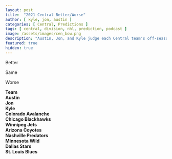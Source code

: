 ```yaml
---
layout: post
title:  "2021 Central Better/Worse"
author: [ kyle, jon, austin ]
categories: [ Central, Predictions ]
tags: [ central, division, nhl, prediction, podcast ]
image: /assets/images/cen_bow.png
description: "Austin, Jon, and Kyle judge each Central team's off-season adds, losses, and trades. How does each team stack up?"
featured: true
hidden: true
---
```


<style>
  .red {
    color: red !important;
  }
  .green {
    color: green !important;
  }
</style>

<div class="row text-center">
  <div class="col">
    <i class="fas fa-level-up-alt fa-3x green"></i>
    <p>Better</p>
  </div>
  <div class="col">
    <i class="fas fa-equals fa-3x"></i>
    <p>Same</p>
  </div>
  <div class="col">
    <i class="fas fa-level-down-alt fa-3x red"></i>
    <p>Worse</p>
  </div>
</div>

<div class="row">
  <div class="col">
    <div class="row text-center">
      <div class="col">
        <b>Team</b>
      </div>
      <div class="col">
        <b>Austin</b>
      </div>
      <div class="col">
        <b>Jon</b>
      </div>
      <div class="col">
        <b>Kyle</b>
      </div>
    </div>
    <div class="row">
      <div class="col">
        <b>Colorado Avalanche</b>
      </div>
      <div class="col text-center">
        <i class="fas fa-level-down-alt fa-2x red"></i>
      </div>
      <div class="col text-center">
        <i class="fas fa-level-down-alt fa-2x red"></i>
      </div>
      <div class="col text-center">
        <i class="fas fa-level-down-alt fa-2x red"></i>
      </div>
    </div>
    <div class="row">
      <div class="col">
        <b>Chicago Blackhawks</b>
      </div>
      <div class="col text-center">
        <i class="fas fa-level-up-alt fa-2x green"></i>
      </div>
      <div class="col text-center">
        <i class="fas fa-level-up-alt fa-2x green"></i>
      </div>
      <div class="col text-center">
        <i class="fas fa-level-up-alt fa-2x green"></i>
      </div>
    </div>
    <div class="row">
      <div class="col">
        <b>Winnipeg Jets</b>
      </div>
      <div class="col text-center">
        <i class="fas fa-level-up-alt fa-2x green"></i>
      </div>
      <div class="col text-center">
        <i class="fas fa-level-up-alt fa-2x green"></i>
      </div>
      <div class="col text-center">
        <i class="fas fa-level-up-alt fa-2x green"></i>
      </div>
    </div>
    <div class="row">
      <div class="col">
        <b>Arizona Coyotes</b>
      </div>
      <div class="col text-center">
        <i class="fas fa-level-down-alt fa-2x red"></i>
      </div>
      <div class="col text-center">
        <i class="fas fa-level-down-alt fa-2x red"></i>
      </div>
      <div class="col text-center">
        <i class="fas fa-level-down-alt fa-2x red"></i>
      </div>
    </div>
    <div class="row">
      <div class="col">
        <b>Nashville Predators</b>
      </div>
      <div class="col text-center">
        <i class="fas fa-level-down-alt fa-2x red"></i>
      </div>
      <div class="col text-center">
        <i class="fas fa-level-down-alt fa-2x red"></i>
      </div>
      <div class="col text-center">
        <i class="fas fa-level-down-alt fa-2x red"></i>
      </div>
    </div>
    <div class="row">
      <div class="col">
        <b>Minnesota Wild</b>
      </div>
      <div class="col text-center">
        <i class="fas fa-equals fa-2x"></i>
      </div>
      <div class="col text-center">
        <i class="fas fa-equals fa-2x"></i>
      </div>
      <div class="col text-center">
        <i class="fas fa-equals fa-2x"></i>
      </div>
    </div>
    <div class="row">
      <div class="col">
        <b>Dallas Stars</b>
      </div>
      <div class="col text-center">
        <i class="fas fa-level-up-alt fa-2x green"></i>
      </div>
      <div class="col text-center">
        <i class="fas fa-equals fa-2x"></i>
        <i class="fas fa-question fa-2x"></i>
      </div>
      <div class="col text-center">
        <i class="fas fa-equals fa-2x"></i>
      </div>
    </div>
    <div class="row">
      <div class="col">
        <b>St. Louis Blues</b>
      </div>
      <div class="col text-center">
        <i class="fas fa-equals fa-2x"></i>
      </div>
      <div class="col text-center">
        <i class="fas fa-level-down-alt fa-2x red"></i>
      </div>
      <div class="col text-center">
        <i class="fas fa-equals fa-2x"></i>
      </div>
    </div>
  </div>
</div>
